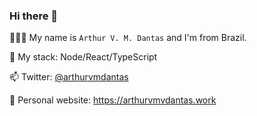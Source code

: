 ### Hi there 👋

👨🏻‍💻 My name is `Arthur V. M. Dantas` and I'm from Brazil.

🚀 My stack: Node/React/TypeScript

📫 Twitter: [@arthurvmdantas](https://twitter.com/arthurvmdantas)

📕 Personal website: https://arthurvmvdantas.work
<!--
**arthurvmdantas/arthurvmdantas** is a ✨ _special_ ✨ repository because its `README.md` (this file) appears on your GitHub profile.

Here are some ideas to get you started:

- 🔭 I’m currently working on ...
- 🌱 I’m currently learning ...
- 👯 I’m looking to collaborate on ...
- 🤔 I’m looking for help with ...
- 💬 Ask me about ...
- 📫 How to reach me: ...
- 😄 Pronouns: ...
- ⚡ Fun fact: ...
-->

